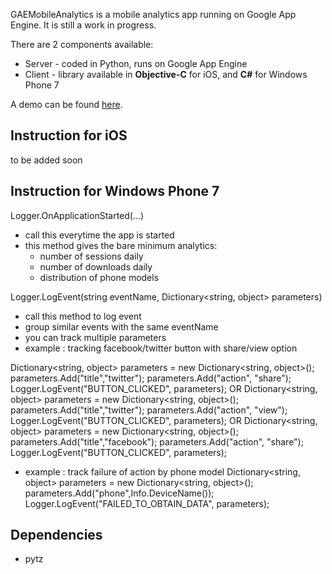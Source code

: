 GAEMobileAnalytics is a mobile analytics app running on Google App Engine. It is still a work in progress.

There are 2 components available:
* Server - coded in Python, runs on Google App Engine
* Client - library available in **Objective-C** for iOS, and **C#** for Windows Phone 7

A demo can be found [here](http://www.honcheng.com/2010/11/Open-Source-Analytics-App-on-AppEngine---GAEMobileAnalytics). 

## Instruction for iOS
to be added soon

## Instruction for Windows Phone 7

Logger.OnApplicationStarted(...)

* call this everytime the app is started
* this method gives the bare minimum analytics:
  * number of sessions daily
  * number of downloads daily
  * distribution of phone models

Logger.LogEvent(string eventName, Dictionary<string, object> parameters)

* call this method to log event
* group similar events with the same eventName
* you can track multiple parameters 
* example : tracking facebook/twitter button with share/view option

Dictionary<string, object> parameters = new Dictionary<string, object>();
parameters.Add("title","twitter");
parameters.Add("action", "share");
Logger.LogEvent("BUTTON_CLICKED", parameters);
OR 
Dictionary<string, object> parameters = new Dictionary<string, object>();
parameters.Add("title","twitter");
parameters.Add("action", "view");
Logger.LogEvent("BUTTON_CLICKED", parameters);
OR
Dictionary<string, object> parameters = new Dictionary<string, object>();
parameters.Add("title","facebook");
parameters.Add("action", "share");
Logger.LogEvent("BUTTON_CLICKED", parameters);

* example : track failure of action by phone model
   Dictionary<string, object> parameters = new Dictionary<string, object>();
   parameters.Add("phone",Info.DeviceName());
   Logger.LogEvent("FAILED_TO_OBTAIN_DATA", parameters);

## Dependencies

* pytz

